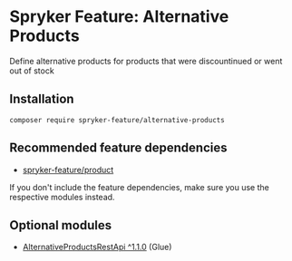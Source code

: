 # Spryker Feature: Alternative Products

Define alternative products for products that were discountinued or went out of stock

## Installation

```
composer require spryker-feature/alternative-products
```

## Recommended feature dependencies
- [spryker-feature/product](https://github.com/spryker-feature/product)

If you don't include the feature dependencies, make sure you use the respective modules instead.

## Optional modules
- [AlternativeProductsRestApi ^1.1.0](https://github.com/spryker/alternative-products-rest-api) (Glue)
